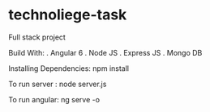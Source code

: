 # technoliege-task
Full stack project 

Build With:
. Angular 6
. Node JS
. Express JS
. Mongo DB

Installing Dependencies:
npm install

To run server :
node server.js

To run angular:
ng serve -o




